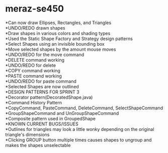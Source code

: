 # meraz-se450
<p>*Can now draw Ellipses, Rectangles, and Triangles<br>
*UNDO/REDO drawn shapes<br>
*Draw shapes in various colors and shading types<br>
*Used the Static Shape Factory and Strategy design patterns<br>
*Select Shapes using an invisible bounding box<br>
*Move selected shapes by the amount mouse moves<br>
*UNDO/REDO for the move command<br>
*DELETE command working<br>
*UNDO/REDO for delete<br>
*COPY command working<br>
*PASTE command working<br>
*UNDO/REDO for paste command <br>
*Selected Shapes are now outlined<br>
*DESIGN PATTERNS FOR SPRINT 3<br>
*Decorator pattern(DecoratedShape.java)<br>
*Command History Pattern<br>
*CopyCommand, PasteCommand, DeleteCommand, SelectShapeCommand<br>
*GroupShapeCommand and UnGroupShapeCommand<br>
*Composite pattern used in GroupedShape <br>
*KNOWN CURRENT BUGS/ISSUES<br>
*Outlines for triangles may look a little wonky depending on the original triangle's dimensions<br>
*Clicking GROUP button multiple times causes shapes to ungroup and makes the shapes unselectable
